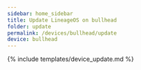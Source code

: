 ```yaml
---
sidebar: home_sidebar
title: Update LineageOS on bullhead
folder: update
permalink: /devices/bullhead/update
device: bullhead
---
```

{% include templates/device_update.md %}
